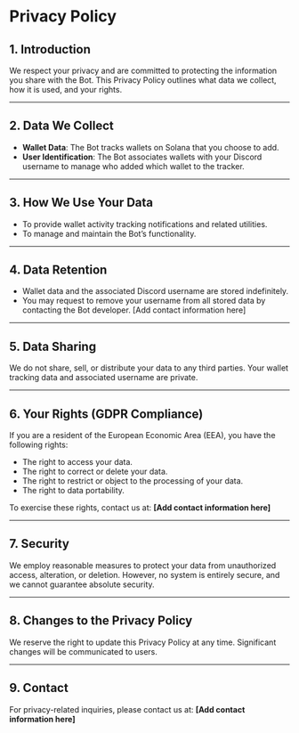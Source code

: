 # Privacy Policy

## 1. Introduction
We respect your privacy and are committed to protecting the information you share with the Bot. This Privacy Policy outlines what data we collect, how it is used, and your rights.

---

## 2. Data We Collect
- **Wallet Data**: The Bot tracks wallets on Solana that you choose to add. 
- **User Identification**: The Bot associates wallets with your Discord username to manage who added which wallet to the tracker.

---

## 3. How We Use Your Data
- To provide wallet activity tracking notifications and related utilities.
- To manage and maintain the Bot’s functionality.

---

## 4. Data Retention
- Wallet data and the associated Discord username are stored indefinitely.
- You may request to remove your username from all stored data by contacting the Bot developer. [Add contact information here]

---

## 5. Data Sharing
We do not share, sell, or distribute your data to any third parties. Your wallet tracking data and associated username are private.

---

## 6. Your Rights (GDPR Compliance)
If you are a resident of the European Economic Area (EEA), you have the following rights:
- The right to access your data.
- The right to correct or delete your data.
- The right to restrict or object to the processing of your data.
- The right to data portability.

To exercise these rights, contact us at: **[Add contact information here]**

---

## 7. Security
We employ reasonable measures to protect your data from unauthorized access, alteration, or deletion. However, no system is entirely secure, and we cannot guarantee absolute security.

---

## 8. Changes to the Privacy Policy
We reserve the right to update this Privacy Policy at any time. Significant changes will be communicated to users.

---

## 9. Contact
For privacy-related inquiries, please contact us at: **[Add contact information here]**